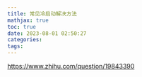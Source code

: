 ```yaml
---
title: 常见冷启动解决方法
mathjax: true
toc: true
date: 2023-08-01 02:50:27
categories:
tags:
---
```


https://www.zhihu.com/question/19843390